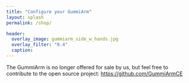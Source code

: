 ```yaml
---
title: "Configure your GummiArm"
layout: splash
permalink: /shop/

header:
  overlay_image: gummiarm_side_w_hands.jpg
  overlay_filter: "0.4"
  caption:
---
```


The GummiArm is no longer offered for sale by us, but feel free to contribute to the open source project: https://github.com/GummiArmCE

